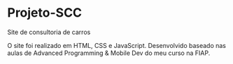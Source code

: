 # Projeto-SCC
Site de consultoria de carros

  O site foi realizado em HTML, CSS e JavaScript. Desenvolvido baseado nas aulas de Advanced Programming & Mobile Dev 
do meu curso na FIAP.
